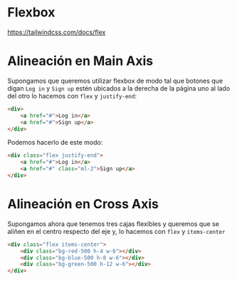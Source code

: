 # Flexbox
https://tailwindcss.com/docs/flex

# Alineación en Main Axis
Supongamos que queremos utilizar flexbox de modo tal que botones que digan `Log in` y `Sign up` estén ubicados a la derecha de la página uno al lado del otro  lo hacemos con `flex` y `justify-end`:
```html
<div>
	<a href="#">Log in</a>
	<a href="#">Sign up</a>
</div>
```
Podemos hacerlo de este modo:
```html
<div class="flex justify-end">
	<a href="#">Log in</a>
	<a href="#" class="ml-2">Sign up</a>
</div>
```

# Alineación en Cross Axis
Supongamos ahora que tenemos tres cajas flexibles y queremos que se aliñen en el centro respecto del eje y, lo hacemos con `flex` y `items-center`
```html
<div class="flex items-center">
	<div class="bg-red-500 h-4 w-6"></div>
	<div class="bg-blue-500 h-8 w-6"></div>
	<div class="bg-green-500 h-12 w-6"></div>
</div>
```